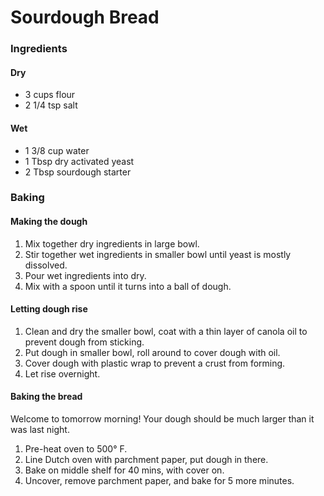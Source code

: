 # Sourdough Bread

### Ingredients

#### Dry
- 3 cups flour
- 2 1/4 tsp salt

#### Wet
- 1 3/8 cup water
- 1 Tbsp dry activated yeast
- 2 Tbsp sourdough starter

### Baking

#### Making the dough
1. Mix together dry ingredients in large bowl.
2. Stir together wet ingredients in smaller bowl until yeast is mostly dissolved.
3. Pour wet ingredients into dry.
4. Mix with a spoon until it turns into a ball of dough.

#### Letting dough rise
1. Clean and dry the smaller bowl, coat with a thin layer of canola oil to prevent dough from sticking.
2. Put dough in smaller bowl, roll around to cover dough with oil.
3. Cover dough with plastic wrap to prevent a crust from forming.
4. Let rise overnight.

#### Baking the bread
Welcome to tomorrow morning! Your dough should be much larger than it was last night.
1. Pre-heat oven to 500° F.
2. Line Dutch oven with parchment paper, put dough in there.
3. Bake on middle shelf for 40 mins, with cover on.
4. Uncover, remove parchment paper, and bake for 5 more minutes.
